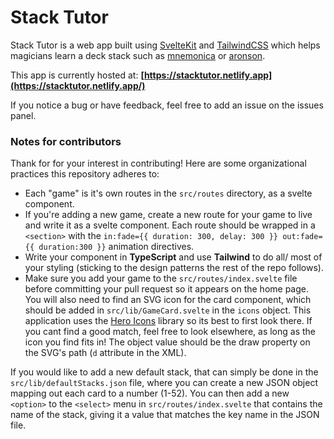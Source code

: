 # Stack Tutor

Stack Tutor is a web app built using [SvelteKit](https://github.com/sveltejs/kit) and [TailwindCSS](https://github.com/tailwindlabs/tailwindcss) which helps magicians learn a deck stack such as [mnemonica](https://www.conjuringarchive.com/list/book/2498) or [aronson](https://www.conjuringarchive.com/list/book/1634).

This app is currently hosted at: **[https://stacktutor.netlify.app](https://stacktutor.netlify.app/)**

If you notice a bug or have feedback, feel free to add an issue on the issues panel.

### Notes for contributors

Thank for for your interest in contributing! Here are some organizational practices this repository adheres to:

- Each "game" is it's own routes in the `src/routes` directory, as a svelte component.
- If you're adding a new game, create a new route for your game to live and write it as a svelte component. Each route should be wrapped in a `<section>` with the `in:fade={{ duration: 300, delay: 300 }} out:fade={{ duration:300 }}` animation directives.
- Write your component in **TypeScript** and use **Tailwind** to do all/ most of your styling (sticking to the design patterns the rest of the repo follows).
- Make sure you add your game to the `src/routes/index.svelte` file before committing your pull request so it appears on the home page. You will also need to find an SVG icon for the card component, which should be added in `src/lib/GameCard.svelte` in the `icons` object. This application uses the [Hero Icons](https://heroicons.com/) library so its best to first look there. If you cant find a good match, feel free to look elsewhere, as long as the icon you find fits in! The object value should be the draw property on the SVG's path (`d` attribute in the XML).

If you would like to add a new default stack, that can simply be done in the `src/lib/defaultStacks.json` file, where you can create a new JSON object mapping out each card to a number (1-52). You can then add a new `<option>` to the `<select>` menu in `src/routes/index.svelte` that contains the name of the stack, giving it a value that matches the key name in the JSON file.